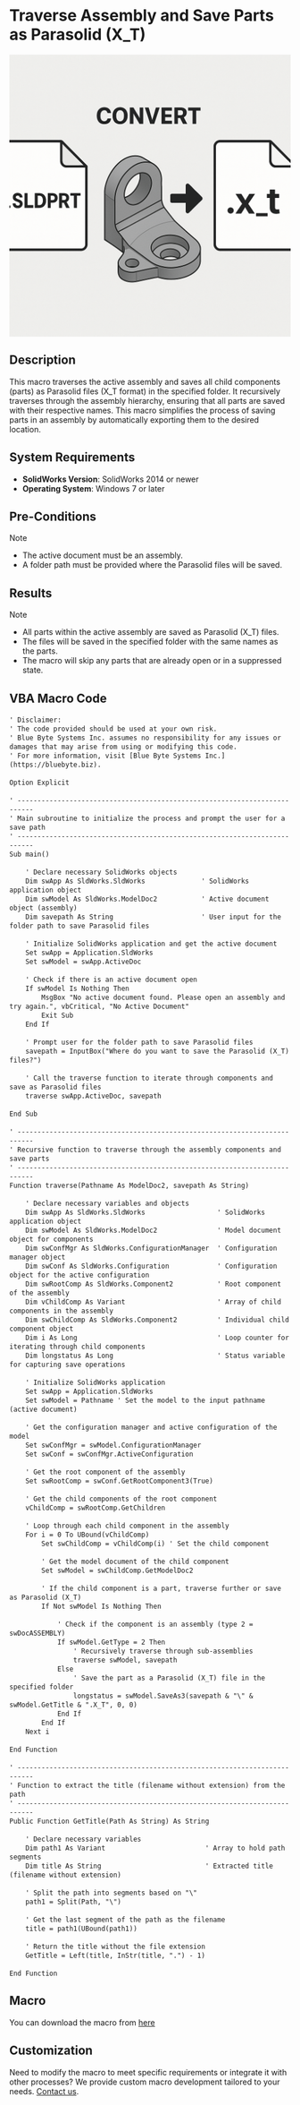# Traverse Assembly and Save Parts as Parasolid (X_T)

<img src="../images/ExportAsPARASOLID.png" alt="Description of image" width="600" style="display: block; margin: 0 auto;">

## Description
This macro traverses the active assembly and saves all child components (parts) as Parasolid files (X_T format) in the specified folder. It recursively traverses through the assembly hierarchy, ensuring that all parts are saved with their respective names. This macro simplifies the process of saving parts in an assembly by automatically exporting them to the desired location.

## System Requirements
- **SolidWorks Version**: SolidWorks 2014 or newer
- **Operating System**: Windows 7 or later

## Pre-Conditions
> [!NOTE]
> - The active document must be an assembly.
> - A folder path must be provided where the Parasolid files will be saved.

## Results
> [!NOTE]
> - All parts within the active assembly are saved as Parasolid (X_T) files.
> - The files will be saved in the specified folder with the same names as the parts.
> - The macro will skip any parts that are already open or in a suppressed state.

## VBA Macro Code

```vbnet
' Disclaimer:
' The code provided should be used at your own risk.  
' Blue Byte Systems Inc. assumes no responsibility for any issues or damages that may arise from using or modifying this code.  
' For more information, visit [Blue Byte Systems Inc.](https://bluebyte.biz).

Option Explicit

' --------------------------------------------------------------------------
' Main subroutine to initialize the process and prompt the user for a save path
' --------------------------------------------------------------------------
Sub main()

    ' Declare necessary SolidWorks objects
    Dim swApp As SldWorks.SldWorks              ' SolidWorks application object
    Dim swModel As SldWorks.ModelDoc2           ' Active document object (assembly)
    Dim savepath As String                      ' User input for the folder path to save Parasolid files

    ' Initialize SolidWorks application and get the active document
    Set swApp = Application.SldWorks
    Set swModel = swApp.ActiveDoc

    ' Check if there is an active document open
    If swModel Is Nothing Then
        MsgBox "No active document found. Please open an assembly and try again.", vbCritical, "No Active Document"
        Exit Sub
    End If

    ' Prompt user for the folder path to save Parasolid files
    savepath = InputBox("Where do you want to save the Parasolid (X_T) files?")

    ' Call the traverse function to iterate through components and save as Parasolid files
    traverse swApp.ActiveDoc, savepath

End Sub

' --------------------------------------------------------------------------
' Recursive function to traverse through the assembly components and save parts
' --------------------------------------------------------------------------
Function traverse(Pathname As ModelDoc2, savepath As String)

    ' Declare necessary variables and objects
    Dim swApp As SldWorks.SldWorks                  ' SolidWorks application object
    Dim swModel As SldWorks.ModelDoc2               ' Model document object for components
    Dim swConfMgr As SldWorks.ConfigurationManager  ' Configuration manager object
    Dim swConf As SldWorks.Configuration            ' Configuration object for the active configuration
    Dim swRootComp As SldWorks.Component2           ' Root component of the assembly
    Dim vChildComp As Variant                       ' Array of child components in the assembly
    Dim swChildComp As SldWorks.Component2          ' Individual child component object
    Dim i As Long                                   ' Loop counter for iterating through child components
    Dim longstatus As Long                          ' Status variable for capturing save operations

    ' Initialize SolidWorks application
    Set swApp = Application.SldWorks
    Set swModel = Pathname ' Set the model to the input pathname (active document)
    
    ' Get the configuration manager and active configuration of the model
    Set swConfMgr = swModel.ConfigurationManager
    Set swConf = swConfMgr.ActiveConfiguration

    ' Get the root component of the assembly
    Set swRootComp = swConf.GetRootComponent3(True)

    ' Get the child components of the root component
    vChildComp = swRootComp.GetChildren

    ' Loop through each child component in the assembly
    For i = 0 To UBound(vChildComp)
        Set swChildComp = vChildComp(i) ' Set the child component

        ' Get the model document of the child component
        Set swModel = swChildComp.GetModelDoc2

        ' If the child component is a part, traverse further or save as Parasolid (X_T)
        If Not swModel Is Nothing Then

            ' Check if the component is an assembly (type 2 = swDocASSEMBLY)
            If swModel.GetType = 2 Then
                ' Recursively traverse through sub-assemblies
                traverse swModel, savepath
            Else
                ' Save the part as a Parasolid (X_T) file in the specified folder
                longstatus = swModel.SaveAs3(savepath & "\" & swModel.GetTitle & ".X_T", 0, 0)
            End If
        End If
    Next i

End Function

' --------------------------------------------------------------------------
' Function to extract the title (filename without extension) from the path
' --------------------------------------------------------------------------
Public Function GetTitle(Path As String) As String

    ' Declare necessary variables
    Dim path1 As Variant                         ' Array to hold path segments
    Dim title As String                          ' Extracted title (filename without extension)

    ' Split the path into segments based on "\"
    path1 = Split(Path, "\")

    ' Get the last segment of the path as the filename
    title = path1(UBound(path1))

    ' Return the title without the file extension
    GetTitle = Left(title, InStr(title, ".") - 1)

End Function
```

## Macro
You can download the macro from [here](../images/ExportAsPARASOLID.swp)

## Customization
Need to modify the macro to meet specific requirements or integrate it with other processes? We provide custom macro development tailored to your needs. [Contact us](https://bluebyte.biz/contact).